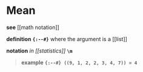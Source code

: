 # Mean

**see** [[math notation]]

**definition** **`{:--#}`** where the argument is a [[list]]

**notation** _in [[statistics]]_ **`\m`**

> **example** **`{:--#} ((9, 1, 2, 2, 3, 4, 7)) = 4`**
